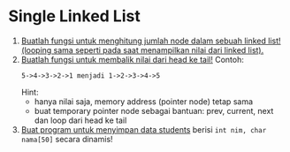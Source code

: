 # Single Linked List

1. [Buatlah fungsi untuk menghitung jumlah node dalam sebuah linked list! (looping sama seperti pada saat menampilkan nilai dari linked list).](4penugasan1.c)
2. [Buatlah fungsi untuk membalik nilai dari head ke tail!](4penugasan2.c) Contoh: 
    ```
    5->4->3->2->1 menjadi 1->2->3->4->5
    ```
    Hint:
    - hanya nilai saja, memory address (pointer node) tetap sama
    - buat temporary pointer node sebagai bantuan: prev, current, next dan loop dari head ke tail
3. [Buat program untuk menyimpan data students](4penugasan3.c) berisi `int nim, char nama[50]` secara
dinamis!
